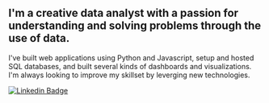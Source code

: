 ## I'm a creative data analyst with a passion for understanding and solving problems through the use of data. 

I've built web applications using Python and Javascript, setup and hosted SQL databases, and built several kinds of dashboards and visualizations. I'm always looking to improve my skillset by leverging new technologies.

[![Linkedin Badge](https://img.shields.io/badge/-Linkedin-blue?style=flat&logo=Linkedin&logoColor=white)](https://www.linkedin.com/in/andre-hernandez-rivera/)

